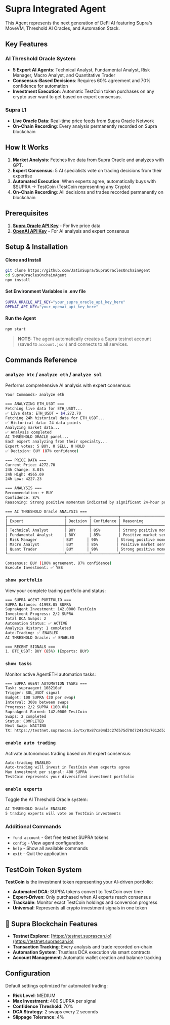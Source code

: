 # Supra Integrated Agent

This Agent represents the next generation of DeFi AI featuring Supra's MoveVM, Threshold AI Oracles, and Automation Stack.

## **Key Features**

### **AI Threshold Oracle System**
- **5 Expert AI Agents**: Technical Analyst, Fundamental Analyst, Risk Manager, Macro Analyst, and Quantitative Trader
- **Consensus-Based Decisions**: Requires 60% agreement and 70% confidence for automation
- **Investment Execution**: Automatic TestCoin token purchases on any crypto user want to get based on expert consensus.

### **Supra L1**
- **Live Oracle Data**: Real-time price feeds from Supra Oracle Network
- **On-Chain Recording**: Every analysis permanently recorded on Supra blockchain

## **How It Works**

1. **Market Analysis**: Fetches live data from Supra Oracle and analyzes with GPT.
2. **Expert Consensus**: 5 AI specialists vote on trading decisions from their expertise
3. **Automated Execution**: When experts agree, automatically buys with $SUPRA → TestCoin (TestCoin representing any Crypto)
4. **On-Chain Recording**: All decisions and trades recorded permanently on blockchain

## **Prerequisites**

1. [**Supra Oracle API Key**](https://docs.supra.com/) - For live price data
2. [**OpenAI API Key**](https://platform.openai.com/) - For AI analysis and expert consensus

## **Setup & Installation**

#### **Clone and Install**
```bash
git clone https://github.com/JatinSupra/SupraOraclesOnchainAgent
cd SupraOraclesOnchainAgent
npm install
```

#### **Set Environment Variables in .env file**

```bash
SUPRA_ORACLE_API_KEY="your_supra_oracle_api_key_here"
OPENAI_API_KEY="your_openai_api_key_here"
```

#### **Run the Agent**
```bash
npm start
```

> **NOTE:** The agent automatically creates a Supra testnet account (saved to `account.json`) and connects to all services.

## **Commands Reference**

### `analyze btc` / `analyze eth` / `analyze sol`

Performs comprehensive AI analysis with expert consensus:

```bash
Your Commands> analyze eth

=== ANALYZING ETH_USDT ===
Fetching live data for ETH_USDT...
✅ Live data: ETH_USDT = $4,272.70
Fetching 24h historical data for ETH_USDT...
✅ Historical data: 24 data points
Analyzing market data...
✅ Analysis completed
AI THRESHOLD ORACLE panel...
Each expert analyzing from their specialty...
Expert votes: 5 BUY, 0 SELL, 0 HOLD
✅ Decision: BUY (87% confidence)

=== PRICE DATA ===
Current Price: 4272.70
24h Change: 8.01%
24h High: 4565.69
24h Low: 4227.23

=== ANALYSIS ===
Recommendation: + BUY
Confidence: 87%
Reasoning: Strong positive momentum indicated by significant 24-hour price increase

=== AI THRESHOLD Oracle ANALYSIS ===
┌─────────────────────────┬──────────┬────────────┬──────────────────────────────────┐
│ Expert                  │ Decision │ Confidence │ Reasoning                        │
├─────────────────────────┼──────────┼────────────┼──────────────────────────────────┤
│ Technical Analyst       │ BUY      │ 85%        │ Strong positive momentum indica... │
│ Fundamental Analyst     │ BUY      │ 85%        │ Positive market sentiment driv... │
│ Risk Manager           │ BUY      │ 90%        │ Strong positive momentum and su... │
│ Macro Analyst          │ BUY      │ 85%        │ Positive market sentiment; stro... │
│ Quant Trader           │ BUY      │ 90%        │ Strong positive momentum indica... │
└─────────────────────────┴──────────┴────────────┴──────────────────────────────────┘

Consensus: BUY (100% agreement, 87% confidence)
Execute Investment: ✅ YES
```

### `show portfolio`

View your complete trading portfolio and status:

```bash
=== SUPRA AGENT PORTFOLIO ===
SUPRA Balance: 41998.05 SUPRA
SupraAgent Investment: 142.0000 TestCoin
Investment Progress: 2/2 SUPRA
Total DCA Swaps: 2
Automation Status: ✅ ACTIVE
Analysis History: 1 completed
Auto-Trading: ✅ ENABLED
AI THRESHOLD Oracle: ✅ ENABLED

=== RECENT SIGNALS ===
1. BTC_USDT: BUY (85%) (Experts: BUY)
```

### `show tasks`

Monitor active AgentETH automation tasks:

```bash
=== SUPRA AGENT AUTOMATION TASKS ===
Task: supraagent_108210af
Trigger: SOL_USDT signal
Budget: 100 SUPRA (20 per swap)
Interval: 300s between swaps
Progress: 2/2 SUPRA (100.0%)
SupraAgent Earned: 142.0000 TestCoin
Swaps: 2 completed
Status: COMPLETED
Next Swap: WAITING
TX: https://testnet.suprascan.io/tx/0x87ca04d3c27d575d78d7241d417012d52ebb1c60de52f65a55dcbee5108210af
```

### `enable auto trading`

Activate autonomous trading based on AI expert consensus:

```bash
Auto-trading ENABLED
Auto-trading will invest in TestCoin when experts agree
Max investment per signal: 400 SUPRA
TestCoin represents your diversified investment portfolio
```

### `enable experts`

Toggle the AI Threshold Oracle system:

```bash
AI THRESHOLD Oracle ENABLED
5 trading experts will vote on TestCoin investments
```

### Additional Commands

- `fund account` - Get free testnet SUPRA tokens
- `config` - View agent configuration
- `help` - Show all available commands
- `exit` - Quit the application


## TestCoin Token System

**TestCoin** is the investment token representing your AI-driven portfolio:

- **Automated DCA**: SUPRA tokens convert to TestCoin over time
- **Expert-Driven**: Only purchased when AI experts reach consensus
- **Trackable**: Monitor exact TestCoin holdings and conversion progress
- **Universal**: Represents all crypto investment signals in one token

## 🔗 **Supra Blockchain Features**

- **Testnet Explorer**: [https://testnet.suprascan.io](https://testnet.suprascan.io)
- **Transaction Tracking**: Every analysis and trade recorded on-chain
- **Automation System**: Trustless DCA execution via smart contracts
- **Account Management**: Automatic wallet creation and balance tracking

## **Configuration**

Default settings optimized for automated trading:

- **Risk Level**: MEDIUM
- **Max Investment**: 400 SUPRA per signal
- **Confidence Threshold**: 70%
- **DCA Strategy**: 2 swaps every 2 seconds
- **Slippage Tolerance**: 4%